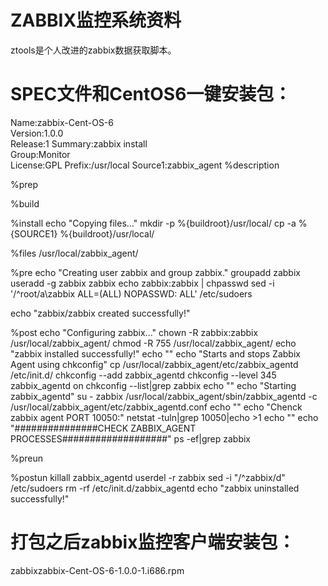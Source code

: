# ZABBIX监控系统资料
ztools是个人改进的zabbix数据获取脚本。
# SPEC文件和CentOS6一键安装包：
Name:zabbix-Cent-OS-6		
Version:1.0.0	
Release:1
Summary:zabbix install	
Group:Monitor		
License:GPL	
Prefix:/usr/local
Source1:zabbix_agent
%description

%prep

%build

%install
echo "Copying files..."
mkdir -p %{buildroot}/usr/local/
cp -a %{SOURCE1} %{buildroot}/usr/local/

%files
/usr/local/zabbix_agent/

%pre
echo "Creating user zabbix and group zabbix."
groupadd zabbix
useradd -g zabbix zabbix
echo zabbix:zabbix | chpasswd
sed -i '/^root/a\zabbix	ALL=(ALL)	NOPASSWD: ALL' /etc/sudoers

echo "zabbix/zabbix created successfully!"

%post
echo "Configuring zabbix..."
chown -R zabbix:zabbix /usr/local/zabbix_agent/
chmod -R 755 /usr/local/zabbix_agent/
echo "zabbix installed successfully!"
echo  ""
echo "Starts and stops Zabbix Agent using chkconfig"
cp /usr/local/zabbix_agent/etc/zabbix_agentd /etc/init.d/
chkconfig --add zabbix_agentd
chkconfig --level 345 zabbix_agentd on
chkconfig --list|grep zabbix
echo  ""
echo "Starting zabbix_agentd"
su - zabbix
/usr/local/zabbix_agent/sbin/zabbix_agentd -c /usr/local/zabbix_agent/etc/zabbix_agentd.conf
echo ""
echo "Chenck zabbix agent PORT 10050:"
netstat -tuln|grep 10050|echo >1
echo  ""
echo "###############CHECK ZABBIX_AGENT PROCESSES###################"
ps -ef|grep zabbix

%preun

%postun
killall zabbix_agentd
userdel -r zabbix
sed -i "/^zabbix/d" /etc/sudoers
rm -rf /etc/init.d/zabbix_agentd
echo "zabbix uninstalled successfully!"

# 打包之后zabbix监控客户端安装包：
zabbixzabbix-Cent-OS-6-1.0.0-1.i686.rpm
